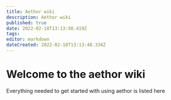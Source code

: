 ```yaml
---
title: Aethor wiki
description: Aethor wiki
published: true
date: 2022-02-18T13:13:50.419Z
tags:
editor: markdown
dateCreated: 2022-02-18T13:13:48.334Z
---
```


# Welcome to the aethor wiki

Everything needed to get started with using aethor is listed here
